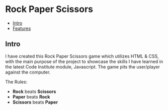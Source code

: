 <h1> Rock Paper Scissors</h1>

<!--ts-->
   * [Intro](#intro)
   * [Features](#features)
<!--te-->


<h2>Intro</h2>
I have created this Rock Paper Scissors game which utilizes HTML & CSS, with the main purpose of the project to showcase the skills I have learned in the latest Code Institute module, Javascript. The game pits the user/player against the computer.

The Rules:

* <b>Rock</b> beats <b>Scissors</b>
* <b>Paper</b> beats <b>Rock</b>
* <b>Scissors</b> beats <b>Paper</b>
